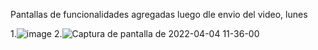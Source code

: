 Pantallas de funcionalidades agregadas luego dle envio del video, lunes

1.![image](https://user-images.githubusercontent.com/88181188/161590567-20163850-7c00-484c-9a6b-a6061536e419.png)
2.![Captura de pantalla de 2022-04-04 11-36-00](https://user-images.githubusercontent.com/88181188/161590732-7ed93749-0af1-4b49-82e2-b7d2941e1ee1.png)
